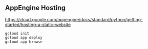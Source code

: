 AppEngine Hosting
-

https://cloud.google.com/appengine/docs/standard/python/getting-started/hosting-a-static-website

    gcloud init
    gcloud app deploy
    gcloud app browse
